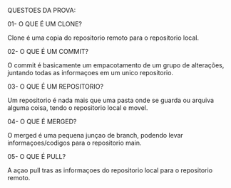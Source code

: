 QUESTOES DA PROVA:

01- O QUE É UM CLONE?

Clone é uma copia do repositorio remoto para o repositorio local.

02- O QUE É UM COMMIT?

O commit é basicamente um empacotamento de um grupo de alterações, juntando todas as informaçoes em um unico repositorio.

03- O QUE É UM REPOSITORIO?

Um repositorio é nada mais que uma pasta onde se guarda ou arquiva alguma coisa, tendo o repositorio local e movel.

04- O QUE É MERGED?

O merged é uma pequena junçao de branch, podendo levar informaçoes/codigos para o repositorio main.

05- O QUE É PULL?

A açao pull tras as informaçoes do repositorio local para o repositorio remoto.